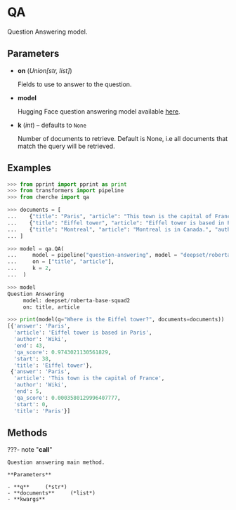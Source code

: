 # QA

Question Answering model.



## Parameters

- **on** (*Union[str, list]*)

    Fields to use to answer to the question.

- **model**

    Hugging Face question answering model available [here](https://huggingface.co/models?pipeline_tag=question-answering).

- **k** (*int*) – defaults to `None`

    Number of documents to retrieve. Default is None, i.e all documents that match the query will be retrieved.



## Examples

```python
>>> from pprint import pprint as print
>>> from transformers import pipeline
>>> from cherche import qa

>>> documents = [
...    {"title": "Paris", "article": "This town is the capital of France", "author": "Wiki"},
...    {"title": "Eiffel tower", "article": "Eiffel tower is based in Paris", "author": "Wiki"},
...    {"title": "Montreal", "article": "Montreal is in Canada.", "author": "Wiki"},
... ]

>>> model = qa.QA(
...     model = pipeline("question-answering", model = "deepset/roberta-base-squad2", tokenizer = "deepset/roberta-base-squad2"),
...     on = ["title", "article"],
...     k = 2,
...  )

>>> model
Question Answering
     model: deepset/roberta-base-squad2
     on: title, article

>>> print(model(q="Where is the Eiffel tower?", documents=documents))
[{'answer': 'Paris',
  'article': 'Eiffel tower is based in Paris',
  'author': 'Wiki',
  'end': 43,
  'qa_score': 0.9743021130561829,
  'start': 38,
  'title': 'Eiffel tower'},
 {'answer': 'Paris',
  'article': 'This town is the capital of France',
  'author': 'Wiki',
  'end': 5,
  'qa_score': 0.0003580129996407777,
  'start': 0,
  'title': 'Paris'}]
```

## Methods

???- note "__call__"

    Question answering main method.

    **Parameters**

    - **q**     (*str*)    
    - **documents**     (*list*)    
    - **kwargs**    
    
